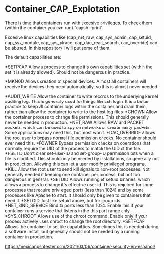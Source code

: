 # Container_CAP_Explotation

There is time that containers run with excesive privileges. To check them (within the container you can run) “capsh –print”.

Excesive linux capabilities like (cap_net_raw, cap_sys_admin, cap_setuid, cap_sys_module, cap_sys_ptrace, cap_dac_read_search, dac_override) can be abused. In this repository I will put some of them. 

The default capabilities are:

*SETPCAP	Allow a process to change it's own capabilities set (within the set it is already allowed). Should not be dangerous in practice.

*MKNOD	Allows creation of special devices. Almost all containers will receive the devices they need automatically, so this is almost never needed.

*AUDIT_WRITE	Allow the container to write records to the underlying kernel auditing log. This is generally used for things like ssh login. It is a better practice to keep all container logs within the container and drain them, rather than allow the container to write to the host log files.
*CHOWN	Allow the container process to change file permissions. This should generally never be needed in production.
*NET_RAW	Allows RAW and PACKET sockets, which can be used to spy on networks or create nasty packets. Some applications may need this, but most won't.
*DAC_OVERRIDE	Allows the root user to bypass normal file permission checks. No container should ever need this.
*FOWNER	Bypass permission checks on operations that normally require the UID of the process to match the UID of the file.
*FSETID	Don’t clear set-user-ID and set-group-ID permission bits when a file is modified. This should only be needed by installations, so generally not in production. Allowing this can let a user modify privileged programs.
*KILL	Allow the root user to send kill signals to non-root processes. Not generally needed if keeping one container per process, but not too dangerous in general.
*SETUID	Allows running of setuid binaries, which allows a process to change it's effective user id. This is required for some processes that require privileged ports (less than 1024) and by some processes like Apache to start. It should only be given to containers that need it.
*SETGID	Just like setuid above, but for group ids.
*NET_BIND_SERVICE	Bind to ports less than 1024. Enable this if your container runs a service that listens in the this port range only.
*SYS_CHROOT	Allows use of the chroot command. Enable only if your process actively uses chroot to change the root directory.
*SETFCAP	Allows the container to set file capabilities. Sometimes this is needed during a software install, but generally should not be needed by a running container in production.

https://mexicanpentester.com/2021/03/06/container-security-en-espanol/

